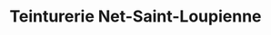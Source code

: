 ---
title: "Teinturerie Net-Saint-Loupienne"
url: /saint-leu-la-foret/teinturerie-net-saint-loupienne/
shop: blanchisserie
---